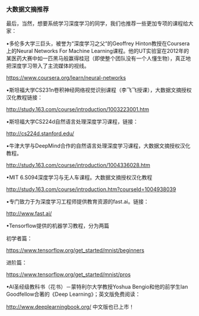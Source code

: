 ### 大数据文摘推荐




最后，当然，想要系统学习深度学习的同学，我们也推荐一些更加专项的课程给大家：




•多伦多大学三巨头，被誉为“深度学习之父“的Geoffrey Hinton教授在Coursera上的Neural Networks For Machine Learning课程。他的UT实验室在2012年的某医药大赛中如一匹黑马般赢得桂冠（即使整个团队没有一个人懂生物），真正地把深度学习带入了主流媒体的视线。

https://www.coursera.org/learn/neural-networks





•斯坦福大学CS231n卷积神经网络视觉识别课程（李飞飞授课），大数据文摘授权汉化教程链接：

http://study.163.com/course/introduction/1003223001.htm







•斯坦福大学CS224d自然语言处理深度学习课程，链接：

http://cs224d.stanford.edu/








•牛津大学与DeepMind合作的自然语言处理深度学习课程，大数据文摘授权汉化教程。

http://study.163.com/course/introduction/1004336028.htm





•MIT 6.S094深度学习与无人车课程。大数据文摘授权汉化教程

http://study.163.com/course/introduction.htm?courseId=1004938039





•专门致力于为深度学习工程师提供教育资源的fast.ai。链接：

http://www.fast.ai/





•Tensorflow提供的机器学习教程，分为两篇

初学者篇：

https://www.tensorflow.org/get_started/mnist/beginners

进阶篇：

https://www.tensorflow.org/get_started/mnist/pros







•AI圣经级教科书（花书）－蒙特利尔大学教授Yoshua Bengio和他的前学生Ian Goodfellow合著的《Deep Learning》；英文版免费阅读：

http://www.deeplearningbook.org/ 中文版也已上市！

